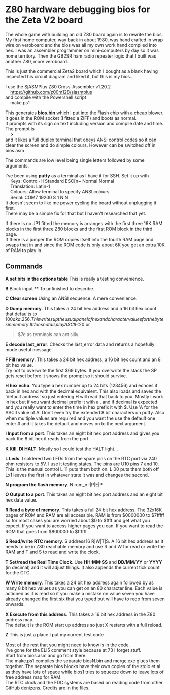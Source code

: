 ﻿# Z80 hardware debugging bios for the Zeta V2 board

The whole game with building an old Z80 board again is to rewrite the bios.
My first home computer, way back in about 1980, was hand crafted in wrap wire
on veroboard and the bios was all my own work hand compiled into hex. I was
an assembler programmer on mini-computers by day so it was home territory.
Then the GB2SR ham radio repeater logic that I built was another Z80, more
veroboard.

This is just the commercial Zeta2 board which I bought as a blank having
inspected his circuit diagram and liked it, but this is my bios...

I use the SjASMPlus Z80 Cross-Assembler v1.20.2  
&nbsp;&nbsp;&nbsp;&nbsp;https://github.com/z00m128/sjasmplus  
and compile with the Powershell script  
&nbsp;&nbsp;&nbsp;&nbsp;make.ps1

This generates **bios.bin** which I put into the Flash chip with a cheap blower.  
It goes in the ROM socket (I fitted a ZIFF) and boots as normal.  
It prompts with its sign on text including version and compile date and time.
The prompt is  
&nbsp;&nbsp;&nbsp;&nbsp;**\>**  
and it likes a full duplex terminal that obeys ANSI control codes so it can
clear the screen and do simple colours. However can be switched off in bios.asm

The commands are low level being single letters followed by some arguments.

I've been using **putty** as a terminal as I have it for SSH. Set it up with  
&nbsp;&nbsp;&nbsp;&nbsp;Keys: Control-H Standard ESC[n~ Normal Normal  
&nbsp;&nbsp;&nbsp;&nbsp;Translation: Latin-1  
&nbsp;&nbsp;&nbsp;&nbsp;Colours: Allow terminal to specify ANSI colours  
&nbsp;&nbsp;&nbsp;&nbsp;Serial: COM7 19200 8 1 N N  
It doesn't seem to like me power cycling the board without unplugging it first.  
There may be a simple fix for that but I haven't researched that yet.

If there is no JP1 fitted the memory is arranges with the first three 16K RAM
blocks in the first three Z80 blocks and the first ROM block in the third page.  
If there is a jumper the ROM copies itself into the fourth RAM page and swaps
that in and since the ROM code is only about 6K you get an extra 10K of RAM to
play in.

## Commands

**A set bits in the options table** This is really a testing convenience.

**B** Block input.** To unfinished to describe.

**C Clear screen** Using an ANSI sequence. A mere convenience.

**D Dump memory**. This takes a 24 bit hex address and a 16 bit hex count
that defaults to $100 aka .256. This writes up the usual panel of hex and
character values for the bytes in memory. It does not display ASCII <$20 or
>$7e as terminals can act silly.

**E decode last_error**. Checks the last_error data and returns a hopefully
mode useful message.

**F Fill memory**. This takes a 24 bit hex address, a 16 bit hex count and an
8 bit hex value.  
Try not to overwrite the first $69 bytes. If you overwrite the stack the SP
gets reset before it shows the prompt so it should survive.

**H hex echo**. You type a hex number up to 24 bits (123456) and echoes it back
in hex and with the decimal equivalent. This also loads and saves the 'default
address' so just entering H will read that back to you. Mostly I work in hex
but if you want decimal prefix it with a . and if decimal is expected and you
really want to enter the time in hex prefix it with $. Use 'A for the ASCII
value of A. Don't even try the extended 8 bit characters on putty. Also when
multiple values are required and you want the use the default one enter # and
it takes the default and moves on to the next argument.

**I Input from a port**. This takes an eight bit hex port address and gives you
back the 8 bit hex it reads from the port.

**K Kill**. **DI HALT**. Mostly so I could test the HALT light...

**L Leds**. I soldered two LEDs from the spare pins on the RTC port via 240 ohm
resistors to 5V. I use it testing states. The pins are U10 pins 7 and 10.
This is the manual control L 11 puts them both on. L 00 puts them both off
Lx1 leaves the first in whatever state it was and changes the second.

**N program the flash memory**. N rom_n I|P|E|P  

**O Output to a port**. This takes an eight bit hex port address and an eight
bit hex data value.

**R Read a byte of memory**. This takes a full 24 bit hex address. The 32x16K
pages of ROM and RAM are all accessible. RAM is from $0000000 to $7fffff so
for most cases you are worried about $0 to $ffff and get what you expect. If
you want to access higher pages you can. If you want to read the ROM that goes
from $800000 to $ffffff

**S Read/write RTC memory**. S address16 R|W|T|S. A 16 bit hex address as
it needs to be in Z80 reachable memory and use R and W for read or write the
RAM and T and S to read and write the clock.

**T Set/read the Real Time Clock**. Use **HH:MM:SS** and **DD/MM/YY** or
**YYYY** (in decimal) and it will adjust things. It also appends the current
tick count for the CTC.

**W Write memory**. This takes a 24 bit hex address again followed by as many
8 bit hex values as you can get on an 80 character line. Each value is actioned
as it is read so if you make a mistake on value seven you have already changed
the first six that you typed but will have to redo from seven onwards.

**X Execute from this address**. This takes a 16 bit hex address in the Z80
address map.  
The default is the ROM start up address so just X restarts with a full reload.

**Z** This is just a place I put my current test code

Most of the rest that you might need to know is in the code.  
I've gone for the ELI5 comment style because at 73 I forget stuff.  
Start from bios.asm and go from there.  
The make.ps1 compiles the separate biosN.bin and merge.exe glues them together.
The separate bios blocks have their own copies of the stdio et al as they have
lots of space while bios1 tries to squeeze down to leave lots of free address
map for RAM.  
The RTC clock and the FDC systems are based on reading code from other GitHub
denizens. Credits are in the files.